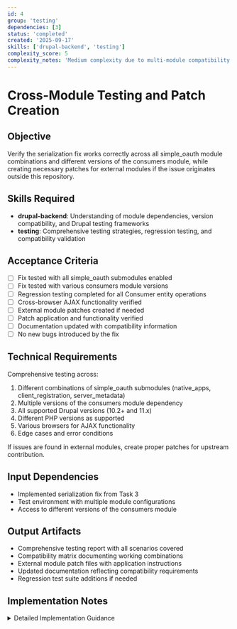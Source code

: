```yaml
---
id: 4
group: 'testing'
dependencies: [3]
status: 'completed'
created: '2025-09-17'
skills: ['drupal-backend', 'testing']
complexity_score: 5
complexity_notes: 'Medium complexity due to multi-module compatibility testing and potential patch creation'
---
```


# Cross-Module Testing and Patch Creation

## Objective

Verify the serialization fix works correctly across all simple_oauth module combinations and different versions of the consumers module, while creating necessary patches for external modules if the issue originates outside this repository.

## Skills Required

- **drupal-backend**: Understanding of module dependencies, version compatibility, and Drupal testing frameworks
- **testing**: Comprehensive testing strategies, regression testing, and compatibility validation

## Acceptance Criteria

- [ ] Fix tested with all simple_oauth submodules enabled
- [ ] Fix tested with various consumers module versions
- [ ] Regression testing completed for all Consumer entity operations
- [ ] Cross-browser AJAX functionality verified
- [ ] External module patches created if needed
- [ ] Patch application and functionality verified
- [ ] Documentation updated with compatibility information
- [ ] No new bugs introduced by the fix

## Technical Requirements

Comprehensive testing across:

1. Different combinations of simple_oauth submodules (native_apps, client_registration, server_metadata)
2. Multiple versions of the consumers module dependency
3. All supported Drupal versions (10.2+ and 11.x)
4. Different PHP versions as supported
5. Various browsers for AJAX functionality
6. Edge cases and error conditions

If issues are found in external modules, create proper patches for upstream contribution.

## Input Dependencies

- Implemented serialization fix from Task 3
- Test environment with multiple module configurations
- Access to different versions of the consumers module

## Output Artifacts

- Comprehensive testing report with all scenarios covered
- Compatibility matrix documenting working combinations
- External module patch files with application instructions
- Updated documentation reflecting compatibility requirements
- Regression test suite additions if needed

## Implementation Notes

<details>
<summary>Detailed Implementation Guidance</summary>

**Testing Matrix Setup:**

1. **Module Combination Testing:**

   ```bash
   # Test scenarios:
   # 1. simple_oauth + simple_oauth_21 only
   # 2. + simple_oauth_client_registration
   # 3. + simple_oauth_native_apps
   # 4. + simple_oauth_server_metadata
   # 5. All modules enabled
   ```

2. **Version Compatibility Testing:**
   - Test with consumers module versions 1.15.x, 1.16.x, 1.17.x
   - Document any version-specific issues
   - Identify minimum required versions

**Testing Scenarios:**

1. **Core AJAX Functionality:**
   - Create new Consumer entity
   - Add multiple contact emails using "Add another item"
   - Remove contact emails using "Remove" button
   - Add multiple redirect URIs using "Add another item"
   - Remove redirect URIs using "Remove" button
   - Submit form and verify data persistence

2. **Cross-Module Integration:**
   - Test native apps form alter functionality with fixed serialization
   - Verify client type detection AJAX still works
   - Test client registration metadata fields
   - Ensure server metadata configuration remains functional

3. **Error Condition Testing:**
   - Test with invalid input in unlimited cardinality fields
   - Verify form validation still works correctly
   - Test AJAX timeouts and network failures
   - Ensure graceful error handling

**Patch Creation Process (if needed):**

1. **Identify External Issues:**

   ```bash
   # If issue is in consumers module:
   cd /path/to/consumers/module
   git diff > consumer-form-serialization-fix.patch
   ```

2. **Patch Documentation:**
   - Create patch with clear description
   - Include reproduction steps
   - Document the technical solution
   - Provide before/after behavior comparison

3. **Patch Testing:**
   - Apply patch to clean consumers module installation
   - Verify fix functionality
   - Test patch doesn't break other functionality
   - Document patch application process

**Browser Testing:**

- Chrome/Chromium (latest)
- Firefox (latest)
- Safari (if applicable)
- Edge (latest)
- Test AJAX interactions in each browser

**Performance Testing:**

- Measure form load time before and after fix
- Verify AJAX response times remain acceptable
- Monitor memory usage during form operations
- Check for any performance regressions

**Documentation Updates:**

1. Update README.md with compatibility information
2. Document any known issues or limitations
3. Provide troubleshooting guide for serialization issues
4. Include patch application instructions if needed

**Regression Prevention:**

1. Add automated tests for AJAX form operations
2. Create test cases for unlimited cardinality fields
3. Include serialization verification in test suite
4. Document test scenarios for future validation
</details>
